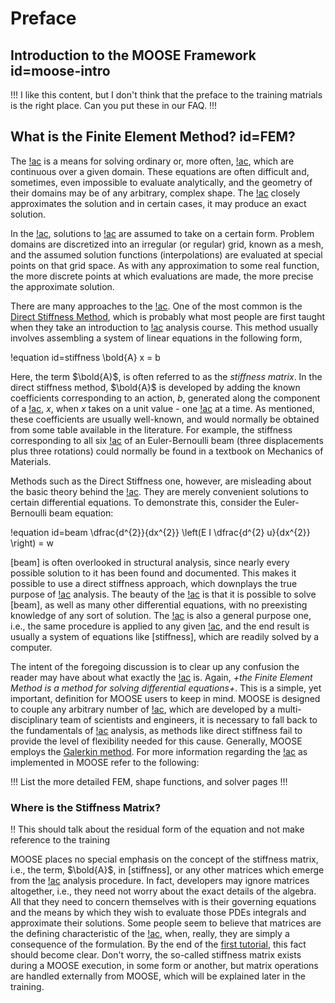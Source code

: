# Preface

## Introduction to the MOOSE Framework id=moose-intro

<!--WIP-->

!!!
I like this content, but I don't think that the preface to the training matrials is the right place. Can you
put these in our FAQ.
!!!

## What is the Finite Element Method? id=FEM?

The [!ac](FEM) is a means for solving ordinary or, more often, [!ac](PDEs), which are continuous over a given domain. These equations are often difficult and, sometimes, even impossible to evaluate analytically, and the geometry of their domains may be of any arbitrary, complex shape. The [!ac](FEM) closely approximates the solution and in certain cases, it may produce an exact solution.

In the [!ac](FEM), solutions to [!ac](PDEs) are assumed to take on a certain form. Problem domains are discretized into an irregular (or regular) grid, known as a mesh, and the assumed solution functions (interpolations) are evaluated at special points on that grid space. As with any approximation to some real function, the more discrete points at which evaluations are made, the more precise the approximate solution.

There are many approaches to the [!ac](FEM). One of the most common is the [Direct Stiffness Method](https://en.wikipedia.org/wiki/Direct_stiffness_method), which is probably what most people are first taught when they take an introduction to [!ac](FE) analysis course. This method usually involves assembling a system of linear equations in the following form,

!equation id=stiffness
\bold{A} x = b

Here, the term $\bold{A}$, is often referred to as the *stiffness matrix*. In the direct stiffness method, $\bold{A}$ is developed by adding the known coefficients corresponding to an action, $b$, generated along the component of a [!ac](DOF), $x$, when $x$ takes on a unit value - one [!ac](DOF) at a time. As mentioned, these coefficients are usually well-known, and would normally be obtained from some table available in the literature. For example, the stiffness corresponding to all six [!ac](DOFs) of an Euler-Bernoulli beam (three displacements plus three rotations) could normally be found in a textbook on Mechanics of Materials.

Methods such as the Direct Stiffness one, however, are misleading about the basic theory behind the [!ac](FEM). They are merely convenient solutions to certain differential equations. To demonstrate this, consider the Euler-Bernoulli beam equation:

!equation id=beam
\dfrac{d^{2}}{dx^{2}} \left(E I \dfrac{d^{2} u}{dx^{2}} \right) = w

[beam] is often overlooked in structural analysis, since nearly every possible solution to it has been found and documented. This makes it possible to use a direct stiffness approach, which downplays the true purpose of [!ac](FE) analysis. The beauty of the [!ac](FEM) is that it is possible to solve [beam],
as well as many other differential equations, with no preexisting knowledge of any sort of solution. The [!ac](FEM) is also a general purpose one, i.e., the same procedure is applied to any given [!ac](PDE), and the end result is usually a system of equations like [stiffness], which are readily solved by a computer.

The intent of the foregoing discussion is to clear up any confusion the reader may have about what exactly the [!ac](FEM) is. Again, *+the Finite Element Method is a method for solving differential equations+*. This is a simple, yet important, definition for MOOSE users to keep in mind. MOOSE is designed to couple any arbitrary number of [!ac](PDEs), which are developed by a multi-disciplinary team of scientists and engineers, it is necessary to fall back to the fundamentals of [!ac](FE) analysis, as methods like direct stiffness fail to provide the level of flexibility needed for this cause. Generally, MOOSE employs the [Galerkin method](https://en.wikipedia.org/wiki/Galerkin_method). For more information regarding the [!ac](FEM) as implemented in MOOSE refer to the following:

!!!
List the more detailed FEM, shape functions, and solver pages
!!!


### Where is the Stiffness Matrix?

!! This should talk about the residual form of the equation and not make reference to the training


MOOSE places no special emphasis on the concept of the stiffness matrix, i.e., the term, $\bold{A}$, in [stiffness],
or any other matrices which emerge from the [!ac](FE) analysis procedure. In fact, developers may ignore matrices altogether, i.e., they need not worry about the exact details of the algebra. All that they need to concern themselves with is their governing equations and the means by which they wish to evaluate those PDEs integrals and approximate their solutions. Some people seem to believe that matrices are the defining characteristic of the [!ac](FEM), when, really, they are simply a consequence of the formulation. By the end of the
[first tutorial](/darcy_thermo_mech/index.md), this fact should become clear. Don't worry, the so-called stiffness matrix exists during a MOOSE execution, in some form or another, but matrix operations are handled externally from MOOSE, which will be explained later in the training<!--(in another section? is this statement accurate? PETSC?)-->.
